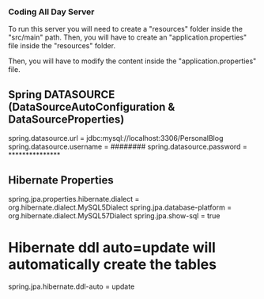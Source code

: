 ### Coding All Day Server

To run this server you will need to create a "resources" folder inside the "src/main" path. Then, you will have to create an "application.properties" file inside the "resources" folder.

Then, you will have to modify the content inside the "application.properties" file.

## Spring DATASOURCE (DataSourceAutoConfiguration & DataSourceProperties)
spring.datasource.url = jdbc:mysql://localhost:3306/PersonalBlog
spring.datasource.username = ########
spring.datasource.password = ***************

## Hibernate Properties
spring.jpa.properties.hibernate.dialect = org.hibernate.dialect.MySQL5Dialect
spring.jpa.database-platform = org.hibernate.dialect.MySQL57Dialect
spring.jpa.show-sql = true

# Hibernate ddl auto=update will automatically create the tables
spring.jpa.hibernate.ddl-auto = update


